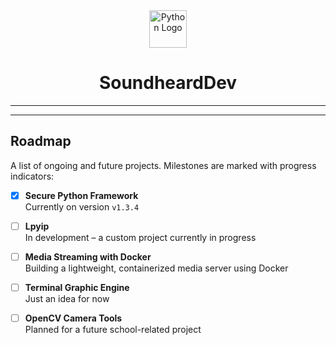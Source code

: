 <div align="center">
  <img src="https://cdn.jsdelivr.net/gh/devicons/devicon/icons/python/python-original.svg" height="60" alt="Python Logo" />
  <h1>SoundheardDev</h1>
</div>

---



---

## Roadmap

A list of ongoing and future projects. Milestones are marked with progress indicators:

- [x] **Secure Python Framework**  
   Currently on version `v1.3.4`

- [ ] **Lpyip**  
   In development – a custom project currently in progress

- [ ] **Media Streaming with Docker**  
   Building a lightweight, containerized media server using Docker


- [ ] **Terminal Graphic Engine**  
   Just an idea for now

- [ ] **OpenCV Camera Tools**  
   Planned for a future school-related project



